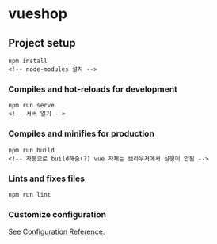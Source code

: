 # vueshop


## Project setup
```
npm install
<!-- node-modules 설치 -->
```

### Compiles and hot-reloads for development
```
npm run serve
<!-- 서버 열기 -->
```

### Compiles and minifies for production
```
npm run build
<!-- 자동으로 build해줌(?) vue 자체는 브라우저에서 실행이 안됨 -->
```

### Lints and fixes files
```
npm run lint
```

### Customize configuration
See [Configuration Reference](https://cli.vuejs.org/config/).

  <!-- 파일을 쪼개는 단위를 지칭 : componenet 
    소스코드의 재사용성, 페이지 단위로 나누어서 비슷한 기능을 하는 
    페이지끼리 나누어서 사용하기 위해
    보통 페이지 단위로 나눔 -->

  <!-- 데이터 바인딩 하는 이유 / 
    vue.js의 강점 : right way 
  library와 프레임워크의 차이점-->

  <!-- vue.js에서 먼가 파일 생성하는 법 npm install
  npm install -g @vue/cli  : 먼가 전체 생성인듯함
npm run serve : vue.js 서버 생성-->
